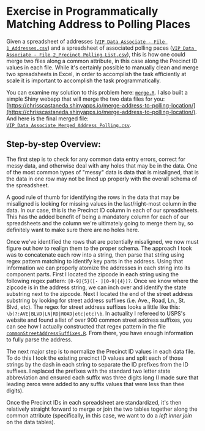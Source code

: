 # Exercise in Programmatically Matching Address to Polling Places

Given a spreadsheet of addresses ([`VIP Data Associate - File 1_Addresses.csv`](https://github.com/chrisscastaneda/merge-address-to-polling-location/blob/master/data/VIP%20Data%20Associate%20-%20File%201_Addresses.csv)) and a spreadsheet of associated polling paces ([`VIP Data Associate - File 2_Precinct Polling List.csv`](https://github.com/chrisscastaneda/merge-address-to-polling-location/blob/master/data/VIP%20Data%20Associate%20-%20File%202_Precinct%20Polling%20List.csv)), this is how one could merge two files along a common attribute, in this case along the Precinct ID values in each file.  While it's certainly possible to manually clean and merge two spreadsheets in Excel, in order to accomplish the task efficiently at scale it is important to accomplish the task programmatically.  

You can examine my solution to this problem here: [`merge.R`](https://github.com/chrisscastaneda/merge-address-to-polling-location/blob/master/merge.R).  I also built a simple Shiny webapp that will merge the two data files for you: [https://chrisscastaneda.shinyapps.io/merge-address-to-polling-location/](https://chrisscastaneda.shinyapps.io/merge-address-to-polling-location/).  And here is the final merged file: [`VIP_Data_Associate_Merged_Address_Polling.csv`](https://github.com/chrisscastaneda/merge-address-to-polling-location/blob/master/VIP_Data_Associate_Merged_Address_Polling.csv).

## Step-by-step Overview:

The first step is to check for any common data entry errors, correct for messy data, and otherwise deal with any holes that may be in the data.  One of the most common types of "messy" data is data that is misaligned, that is the data in one row may not be lined up properly with the overall schema of the spreadsheet.  

A good rule of thumb for identifying the rows in the data that may be misaligned is looking for missing values in the last/right-most column in the data.  In our case, this is the Precinct ID column in each of our spreadsheets.  This has the added benefit of being a mandatory column for each of our spreadsheets and the column we're ultimately going to merge them by, so definitely want to make sure there are no holes here.

Once we've identified the rows that are potentially misaligned, we now must figure out how to realign them to the proper schema.  The approach I took was to concatenate each row into a string, then parse that string using regex pattern matching to identify key parts in the address.  Using that information we can properly atomize the addresses in each string into its component parts.  First I located the zipcode in each string using the following regex pattern: `[0-9]{5}([- ][0-9]{4})?`.  Once we know where the zipcode is in the address string, we can inch over and identify the state substring next to the zipcode.  Next I located the end of the street address substring by looking for street address suffixes (i.e. Ave., Road, Ln., St. Blvd, etc).  The regex for street address suffixes looks a little like this: `\b(?:AVE|BLVD|LN|RD|ROAD|etc|etc)\b`.  In actuality I refereed to USPS's website and found a list of over 900 common street address suffixes, you can see how I actually constructed that regex pattern in the file [`commonStreetAddressSuffixes.R`](https://github.com/chrisscastaneda/merge-address-to-polling-location/blob/master/commonStreetAddressSuffixes.R).  From there, you have enough information to fully parse the address.  

The next major step is to normalize the Precinct ID values in each data file.  To do this I took the existing precinct ID values and split each of those strings by the dash in each string to separate the ID prefixes from the ID suffixes.  I replaced the prefixes with the standard two letter state abbreviation and ensured each suffix was three digits long (I made sure that leading zeros were added to any suffix values that were less than thee digits).

Once the Precinct IDs in each spreadsheet are standardized, it's then relatively straight forward to merge or join the two tables together along the common attribute (specifically, in this case, we want to do a *left inner join* on the data tables).












